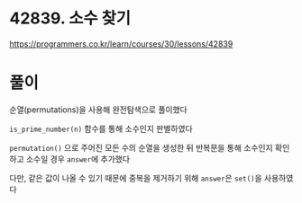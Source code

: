 # 42839. 소수 찾기

https://programmers.co.kr/learn/courses/30/lessons/42839

# 풀이

순열(permutations)을 사용해 완전탐색으로 풀이했다

```is_prime_number(n)``` 함수를 통해 소수인지 판별하였다

```permutation()``` 으로 주어진 모든 수의 순열을 생성한 뒤 반복문을 통해 소수인지 확인하고 소수일 경우 ```answer```에 추가했다

다만, 같은 값이 나올 수 있기 때문에 중복을 제거하기 위해 ```answer```은 ```set()```을 사용하였다